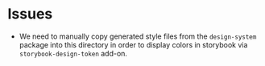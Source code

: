 # Issues

- We need to manually copy generated style files from the `design-system` package into this directory in order to display colors in storybook via `storybook-design-token` add-on.
